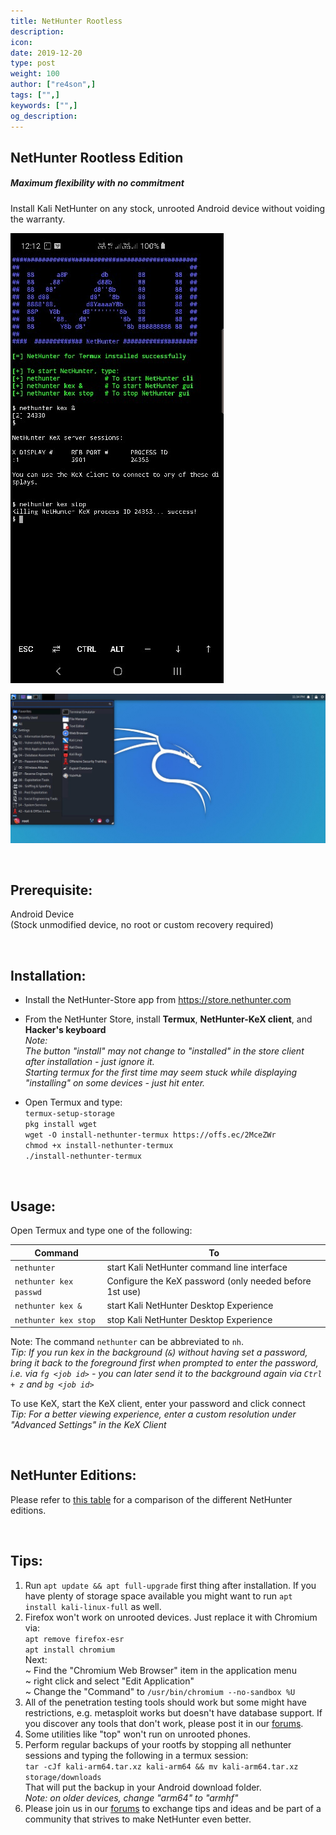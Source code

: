 ```yaml
---
title: NetHunter Rootless
description:
icon:
date: 2019-12-20
type: post
weight: 100
author: ["re4son",]
tags: ["",]
keywords: ["",]
og_description:
---
```


## NetHunter Rootless Edition

##### *Maximum flexibility with no commitment*  

Install Kali NetHunter on any stock, unrooted Android device without voiding the warranty.  

[![](images/010-NH-Rootless-Installation_Start_s.jpg)](images/010-NH-Rootless-Installation_Start.jpg)

[![](images/020-NH-Rootless-KeX_s.jpg)](images/020-NH-Rootless-KeX_s.jpg)

&nbsp;  

Prerequisite:  
--------------  

Android Device  
(Stock unmodified device, no root or custom recovery required)  

&nbsp;  

Installation:  
--------------  

* Install the NetHunter-Store app from https://store.nethunter.com  
* From the NetHunter Store, install __Termux__, __NetHunter-KeX client__, and __Hacker's keyboard__  
  _Note:_  
       _The button "install" may not change to "installed" in the store client after installation - just ignore it._  
      _Starting termux for the first time may seem stuck while displaying "installing" on some devices - just hit enter._ 
  
* Open Termux and type:  
  `termux-setup-storage`  
  `pkg install wget`   
  `wget -O install-nethunter-termux https://offs.ec/2MceZWr`  
  `chmod +x install-nethunter-termux`  
  `./install-nethunter-termux`  

  

&nbsp;

Usage:  
-------  

Open Termux and type one of the following:  

| Command                | To                                                      |
| ---------------------- | ------------------------------------------------------- |
| `nethunter`            | start Kali NetHunter command line interface             |
| `nethunter kex passwd` | Configure the KeX password (only needed before 1st use) |
| `nethunter kex &`      | start Kali NetHunter Desktop Experience                 |
| `nethunter kex stop`   | stop Kali NetHunter Desktop Experience                  |

Note: The command `nethunter` can be abbreviated to `nh`.  
_Tip: If you run kex in the background (`&`) without having set a password, bring it back to the foreground first when prompted to enter the password, i.e. via `fg <job id>` - you can later send it to the background again via `Ctrl + z` and `bg <job id>`_  

To use KeX, start the KeX client, enter your password and click connect  
_Tip: For a better viewing experience, enter a custom resolution under "Advanced Settings" in the KeX Client_   

 &nbsp; 

## NetHunter Editions:

Please refer to [this table](../#1-0-nethunter-editions) for a comparison of the different NetHunter editions.  

&nbsp;  

## Tips:  

1. Run `apt update && apt full-upgrade` first thing after installation. If you have plenty of storage space available you might want to run `apt install kali-linux-full` as well.
2. Firefox won't work on unrooted devices. Just replace it with Chromium via:  
   `apt remove firefox-esr`  
   `apt install chromium`  
   Next:  
   ~ Find the "Chromium Web Browser" item in the application menu  
   ~ right click and select "Edit Application"  
   ~ Change the "Command"  to `/usr/bin/chromium --no-sandbox %U`  
3. All of the penetration testing tools should work but some might have restrictions, e.g. metasploit works but doesn't have database support. If you discover any tools that don't work, please post it in our [forums](https://forums.kali.org/forumdisplay.php?14-NetHunter-Forums). 
4. Some utilities like "top" won't run on unrooted phones.
5. Perform regular backups of your rootfs by stopping all nethunter sessions and typing the following in a termux session:  
   `tar -cJf kali-arm64.tar.xz kali-arm64 && mv kali-arm64.tar.xz storage/downloads`  
   That will put the backup in your Android download folder.  
   _Note: on older devices, change "arm64" to "armhf"_  
6. Please join us in our [forums](https://forums.kali.org/forumdisplay.php?14-NetHunter-Forums) to exchange tips and ideas and be part of a community that strives to make NetHunter even better.